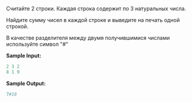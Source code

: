 Считайте 2 строки. Каждая строка содержит по 3 натуральных числа.

Найдите сумму чисел в каждой строке и выведите на печать одной строкой.

В качестве разделителя между двумя получившимися числами используйте символ "#"

**Sample Input:**

```python
2 3 2
8 1 9
```


**Sample Output:**

```python
7#18
```


